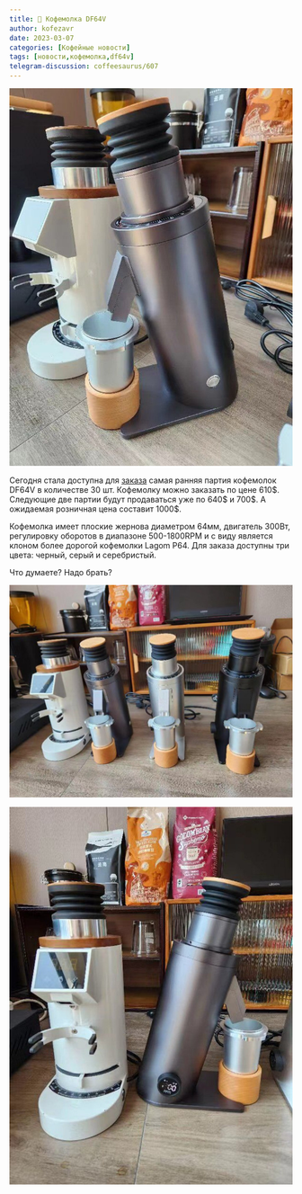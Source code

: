 ```yaml
---
title: 📰 Кофемолка DF64V
author: kofezavr
date: 2023-03-07
categories: [Кофейные новости]
tags: [новости,кофемолка,df64v]
telegram-discussion: coffeesaurus/607
--- 
```

![Кофемолка DF64V](/assets/img/posts/23/03/df64v-1.jpg)

Сегодня стала доступна для [заказа](https://df64coffee.com/products/df64v-coffee-grinder) самая ранняя партия кофемолок DF64V в количестве 30 шт. Кофемолку можно заказать по цене 610\$. Следующие две партии будут продаваться уже по 640\$ и 700\$. А ожидаемая розничная цена составит 1000\$.

Кофемолка имеет плоские жернова диаметром 64мм, двигатель 300Вт, регулировку оборотов в диапазоне 500-1800RPM и с виду является клоном более дорогой кофемолки Lagom P64. Для заказа доступны три цвета: черный, серый и серебристый.

Что думаете? Надо брать?

![Кофемолка DF64V](/assets/img/posts/23/03/df64v-2.jpg)

![Кофемолка DF64V](/assets/img/posts/23/03/df64v-3.jpg)